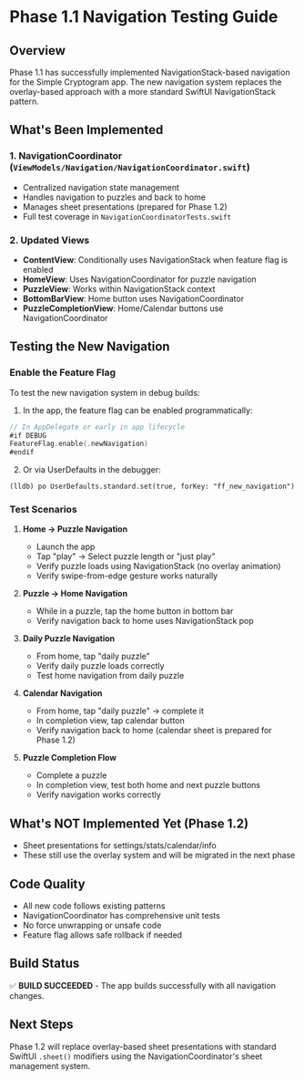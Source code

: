 # Phase 1.1 Navigation Testing Guide

## Overview
Phase 1.1 has successfully implemented NavigationStack-based navigation for the Simple Cryptogram app. The new navigation system replaces the overlay-based approach with a more standard SwiftUI NavigationStack pattern.

## What's Been Implemented

### 1. NavigationCoordinator (`ViewModels/Navigation/NavigationCoordinator.swift`)
- Centralized navigation state management
- Handles navigation to puzzles and back to home
- Manages sheet presentations (prepared for Phase 1.2)
- Full test coverage in `NavigationCoordinatorTests.swift`

### 2. Updated Views
- **ContentView**: Conditionally uses NavigationStack when feature flag is enabled
- **HomeView**: Uses NavigationCoordinator for puzzle navigation
- **PuzzleView**: Works within NavigationStack context
- **BottomBarView**: Home button uses NavigationCoordinator
- **PuzzleCompletionView**: Home/Calendar buttons use NavigationCoordinator

## Testing the New Navigation

### Enable the Feature Flag
To test the new navigation system in debug builds:

1. In the app, the feature flag can be enabled programmatically:
```swift
// In AppDelegate or early in app lifecycle
#if DEBUG
FeatureFlag.enable(.newNavigation)
#endif
```

2. Or via UserDefaults in the debugger:
```
(lldb) po UserDefaults.standard.set(true, forKey: "ff_new_navigation")
```

### Test Scenarios

1. **Home → Puzzle Navigation**
   - Launch the app
   - Tap "play" → Select puzzle length or "just play"
   - Verify puzzle loads using NavigationStack (no overlay animation)
   - Verify swipe-from-edge gesture works naturally

2. **Puzzle → Home Navigation**
   - While in a puzzle, tap the home button in bottom bar
   - Verify navigation back to home uses NavigationStack pop

3. **Daily Puzzle Navigation**
   - From home, tap "daily puzzle"
   - Verify daily puzzle loads correctly
   - Test home navigation from daily puzzle

4. **Calendar Navigation**
   - From home, tap "daily puzzle" → complete it
   - In completion view, tap calendar button
   - Verify navigation back to home (calendar sheet is prepared for Phase 1.2)

5. **Puzzle Completion Flow**
   - Complete a puzzle
   - In completion view, test both home and next puzzle buttons
   - Verify navigation works correctly

## What's NOT Implemented Yet (Phase 1.2)
- Sheet presentations for settings/stats/calendar/info
- These still use the overlay system and will be migrated in the next phase

## Code Quality
- All new code follows existing patterns
- NavigationCoordinator has comprehensive unit tests
- No force unwrapping or unsafe code
- Feature flag allows safe rollback if needed

## Build Status
✅ **BUILD SUCCEEDED** - The app builds successfully with all navigation changes.

## Next Steps
Phase 1.2 will replace overlay-based sheet presentations with standard SwiftUI `.sheet()` modifiers using the NavigationCoordinator's sheet management system.